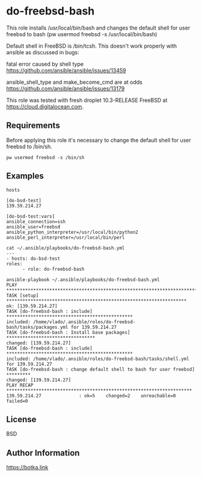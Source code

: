 do-freebsd-bash
===============

This role installs /usr/local/bin/bash and changes the default shell
for user freebsd to bash (pw usermod freebsd -s /usr/local/bin/bash)

Default shell in FreeBSD is /bin/tcsh. This doesn't work properly with
ansible as discussed in bugs:

fatal error caused by shell type
https://github.com/ansible/ansible/issues/13459

ansible_shell_type and make_become_cmd are at odds
https://github.com/ansible/ansible/issues/13179

This role was tested with fresh droplet 10.3-RELEASE FreeBSD at
https://cloud.digitalocean.com.


Requirements
------------

Before applying this role it's necessary to change the default shell
for user freebsd to /bin/sh.

```
pw usermod freebsd -s /bin/sh
```

Examples
----------------

```
hosts

[do-bsd-test]
139.59.214.27

[do-bsd-test:vars]
ansible_connection=ssh
ansible_user=freebsd
ansible_python_interpreter=/usr/local/bin/python2
ansible_perl_interpreter=/usr/local/bin/perl
```

```
cat ~/.ansible/playbooks/do-freebsd-bash.yml
---
- hosts: do-bsd-test
roles:
      - role: do-freebsd-bash
```

```
ansible-playbook ~/.ansible/playbooks/do-freebsd-bash.yml
PLAY ***************************************************************************
TASK [setup] *******************************************************************
ok: [139.59.214.27]
TASK [do-freebsd-bash : include] ***********************************************
included: /home/vlado/.ansible/roles/do-freebsd-bash/tasks/packages.yml for 139.59.214.27
TASK [do-freebsd-bash : Install base packages] *********************************
changed: [139.59.214.27]
TASK [do-freebsd-bash : include] ***********************************************
included: /home/vlado/.ansible/roles/do-freebsd-bash/tasks/shell.yml for 139.59.214.27
TASK [do-freebsd-bash : change default shell to bash for user freebsd] *********
changed: [139.59.214.27]
PLAY RECAP *********************************************************************
139.59.214.27              : ok=5    changed=2    unreachable=0    failed=0
```

License
-------

BSD


Author Information
------------------

https://botka.link
